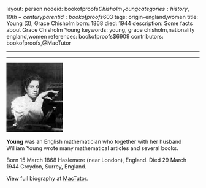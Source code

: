 layout: person
nodeid: bookofproofs$Chisholm_Young
categories: history,19th-century
parentid: bookofproofs$603
tags: origin-england,women
title: Young (3), Grace Chisholm
born: 1868
died: 1944
description: Some facts about Grace Chisholm Young
keywords: young, grace chisholm,nationality england,women
references: bookofproofs$6909
contributors: bookofproofs,@MacTutor

---


---

![Chisholm_Young.jpg](https://github.com/bookofproofs/bookofproofs.github.io/blob/main/_sources/_assets/images/portraits/Chisholm_Young.jpg?raw=true)

**Young** was an English mathematician who together with her husband William Young wrote many mathematical articles and several books.

Born 15 March 1868 Haslemere (near London), England. Died 29 March 1944 Croydon, Surrey, England.


View full biography at [MacTutor](https://mathshistory.st-andrews.ac.uk/Biographies/Chisholm_Young/).